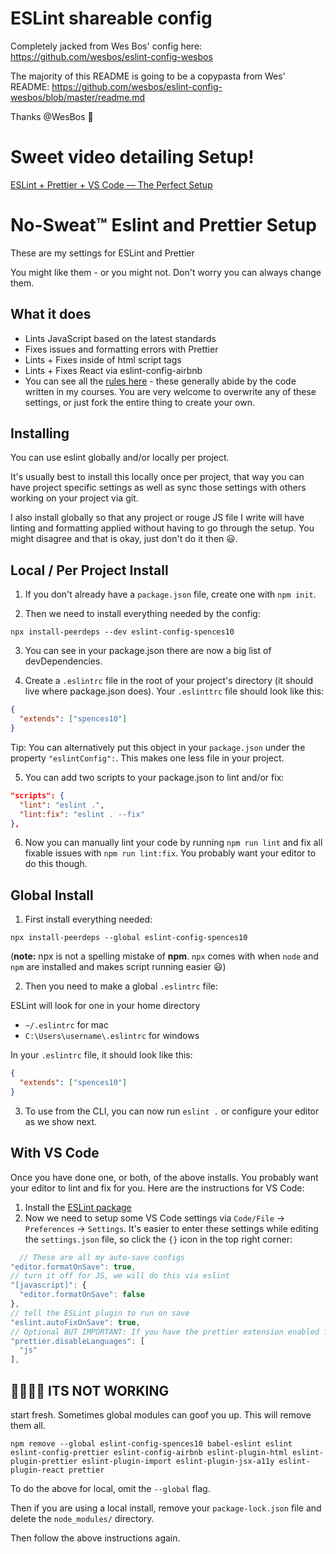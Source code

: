 # ESLint shareable config

Completely jacked from Wes Bos' config here:
https://github.com/wesbos/eslint-config-wesbos

The majority of this README is going to be a copypasta from Wes'
README:
https://github.com/wesbos/eslint-config-wesbos/blob/master/readme.md

Thanks @WesBos 🙏

# Sweet video detailing Setup!

[ESLint + Prettier + VS Code — The Perfect Setup](https://www.youtube.com/watch?v=lHAeK8t94as)

# No-Sweat™ Eslint and Prettier Setup

These are my settings for ESLint and Prettier

You might like them - or you might not. Don't worry you can always
change them.

## What it does

- Lints JavaScript based on the latest standards
- Fixes issues and formatting errors with Prettier
- Lints + Fixes inside of html script tags
- Lints + Fixes React via eslint-config-airbnb
- You can see all the
  [rules here](https://github.com/spences10/eslint-config-spences10/blob/master/.eslintrc.js) -
  these generally abide by the code written in my courses. You are
  very welcome to overwrite any of these settings, or just fork the
  entire thing to create your own.

## Installing

You can use eslint globally and/or locally per project.

It's usually best to install this locally once per project, that way
you can have project specific settings as well as sync those settings
with others working on your project via git.

I also install globally so that any project or rouge JS file I write
will have linting and formatting applied without having to go through
the setup. You might disagree and that is okay, just don't do it then
😃.

## Local / Per Project Install

1. If you don't already have a `package.json` file, create one with
   `npm init`.

2. Then we need to install everything needed by the config:

```
npx install-peerdeps --dev eslint-config-spences10
```

3. You can see in your package.json there are now a big list of
   devDependencies.

4. Create a `.eslintrc` file in the root of your project's directory
   (it should live where package.json does). Your `.eslinttrc` file
   should look like this:

```json
{
  "extends": ["spences10"]
}
```

Tip: You can alternatively put this object in your `package.json`
under the property `"eslintConfig":`. This makes one less file in your
project.

5. You can add two scripts to your package.json to lint and/or fix:

```json
"scripts": {
  "lint": "eslint .",
  "lint:fix": "eslint . --fix"
},
```

6. Now you can manually lint your code by running `npm run lint` and
   fix all fixable issues with `npm run lint:fix`. You probably want
   your editor to do this though.

## Global Install

1. First install everything needed:

```
npx install-peerdeps --global eslint-config-spences10
```

(**note:** npx is not a spelling mistake of **npm**. `npx` comes with
when `node` and `npm` are installed and makes script running easier
😃)

2. Then you need to make a global `.eslintrc` file:

ESLint will look for one in your home directory

- `~/.eslintrc` for mac
- `C:\Users\username\.eslintrc` for windows

In your `.eslintrc` file, it should look like this:

```json
{
  "extends": ["spences10"]
}
```

3. To use from the CLI, you can now run `eslint .` or configure your
   editor as we show next.

## With VS Code

Once you have done one, or both, of the above installs. You probably
want your editor to lint and fix for you. Here are the instructions
for VS Code:

1. Install the
   [ESLint package](https://marketplace.visualstudio.com/items?itemName=dbaeumer.vscode-eslint)
2. Now we need to setup some VS Code settings via `Code/File` →
   `Preferences` → `Settings`. It's easier to enter these settings
   while editing the `settings.json` file, so click the `{}` icon in
   the top right corner:

```js
  // These are all my auto-save configs
"editor.formatOnSave": true,
// turn it off for JS, we will do this via eslint
"[javascript]": {
  "editor.formatOnSave": false
},
// tell the ESLint plugin to run on save
"eslint.autoFixOnSave": true,
// Optional BUT IMPORTANT: If you have the prettier extension enabled for other languages like CSS and HTML, turn it off for JS since we are doing it through Eslint already
"prettier.disableLanguages": [
  "js"
],
```

## 🤬🤬🤬🤬 ITS NOT WORKING

start fresh. Sometimes global modules can goof you up. This will
remove them all.

```
npm remove --global eslint-config-spences10 babel-eslint eslint eslint-config-prettier eslint-config-airbnb eslint-plugin-html eslint-plugin-prettier eslint-plugin-import eslint-plugin-jsx-a11y eslint-plugin-react prettier
```

To do the above for local, omit the `--global` flag.

Then if you are using a local install, remove your `package-lock.json`
file and delete the `node_modules/` directory.

Then follow the above instructions again.
